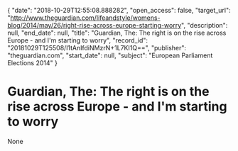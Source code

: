 {
  "date": "2018-10-29T12:55:08.888282", 
  "open_access": false, 
  "target_url": "http://www.theguardian.com/lifeandstyle/womens-blog/2014/may/26/right-rise-across-europe-starting-worry", 
  "description": null, 
  "end_date": null, 
  "title": "Guardian, The: The right is on the rise across Europe - and I'm starting to worry", 
  "record_id": "20181029T125508/l1tAnIfdiNMzrN+1L7KI1Q==", 
  "publisher": "theguardian.com", 
  "start_date": null, 
  "subject": "European Parliament Elections 2014"
}

# Guardian, The: The right is on the rise across Europe - and I'm starting to worry

None